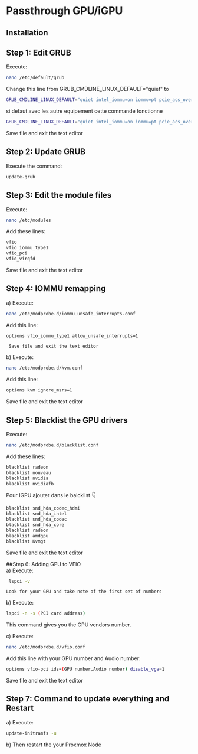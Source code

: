 # Passthrough GPU/iGPU 

## Installation

## Step 1: Edit GRUB  
  Execute: 
```bash
nano /etc/default/grub
```
  Change this line from 
GRUB_CMDLINE_LINUX_DEFAULT="quiet"
     to 
 ```bash
 GRUB_CMDLINE_LINUX_DEFAULT="quiet intel_iommu=on iommu=pt pcie_acs_override=downstream,multifunction nofb nomodeset video=vesafb:off,efifb:off"
 ```
si defaut avec les autre equipement cette commande fonctionne
```bash
GRUB_CMDLINE_LINUX_DEFAULT="quiet intel_iommu=on iommu=pt pcie_acs_override=downstream,multifunction"
```
  Save file and exit the text editor  
   
## Step 2: Update GRUB  
  Execute the command: 
```bash
update-grub 
```

## Step 3: Edit the module files   
  Execute:  
```bash
nano /etc/modules
```

   Add these lines: 
```bash
vfio
vfio_iommu_type1
vfio_pci
vfio_virqfd
```
  Save file and exit the text editor  
   
## Step 4: IOMMU remapping  
 a) Execute: 
```bash
nano /etc/modprobe.d/iommu_unsafe_interrupts.conf 
```
   Add this line: 
```bash
options vfio_iommu_type1 allow_unsafe_interrupts=1
```
     Save file and exit the text editor  
 b) Execute: 
```bash
nano /etc/modprobe.d/kvm.conf 
```
   Add this line:  
```bash
options kvm ignore_msrs=1
```  
Save file and exit the text editor  
   
## Step 5: Blacklist the GPU drivers  
  Execute: 
```bash
nano /etc/modprobe.d/blacklist.conf
```
  Add these lines: 
```bash
blacklist radeon
blacklist nouveau
blacklist nvidia
blacklist nvidiafb
```

Pour IGPU  ajouter dans le balcklist 👇
```bash
blacklist snd_hda_codec_hdmi
blacklist snd_hda_intel
blacklist snd_hda_codec
blacklist snd_hda_core
blacklist radeon
blacklist amdgpu
blacklist Kvmgt
```

  Save file and exit the text editor  
   
##Step 6: Adding GPU to VFIO  
 a) Execute: 
```bash
 lspci -v 
```
    Look for your GPU and take note of the first set of numbers 

 b) Execute: 
```bash
lspci -n -s (PCI card address)
``` 
   This command gives you the GPU vendors number.
 
 c) Execute: 
```bash
nano /etc/modprobe.d/vfio.conf 
```
   Add this line with your GPU number and Audio number: 
```bash
options vfio-pci ids=(GPU number,Audio number) disable_vga=1
```
  
  Save file and exit the text editor  
   
## Step 7: Command to update everything and Restart  
 a) Execute: 
```bash
update-initramfs -u 
```
 b) Then restart the your Proxmox Node
